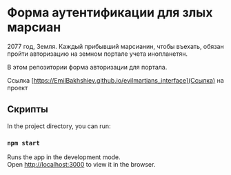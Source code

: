 # Форма аутентификации для злых марсиан 

2077 год, Земля. Каждый прибывший марсианин, чтобы въехать, обязан пройти авторизацию на земном портале учета инопланетян.

В этом репозитории форма авторизации для портала.

Cсылка [https://EmilBakhshiev.github.io/evilmartians_interface](Cсылка) на проект

## Скрипты

In the project directory, you can run:

### `npm start`

Runs the app in the development mode.\
Open [http://localhost:3000](http://localhost:3000) to view it in the browser.

